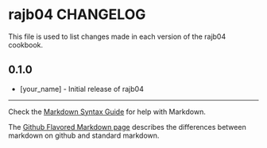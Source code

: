 # rajb04 CHANGELOG

This file is used to list changes made in each version of the rajb04 cookbook.

## 0.1.0
- [your_name] - Initial release of rajb04

- - -
Check the [Markdown Syntax Guide](http://daringfireball.net/projects/markdown/syntax) for help with Markdown.

The [Github Flavored Markdown page](http://github.github.com/github-flavored-markdown/) describes the differences between markdown on github and standard markdown.
